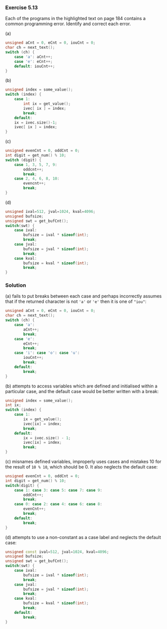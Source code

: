 ### Exercise 5.13

Each of the programs in the highlighted text on page 184 contains a common
programming error. Identify and correct each error.

(a)
```cpp
unsigned aCnt = 0, eCnt = 0, iouCnt = 0;
char ch = next_text();
switch (ch) {
    case 'a': aCnt++;
    case 'e': eCnt++;
    default: iouCnt++;
}
```

(b)
```cpp
unsigned index = some_value();
switch (index) {
    case 1:
        int ix = get_value();
        ivec[ ix ] = index;
        break;
    default:
    ix = ivec.size()-1;
    ivec[ ix ] = index;
}
```

(c) 
```cpp
unsigned evenCnt = 0, oddCnt = 0;
int digit = get_num() % 10;
switch (digit) {
    case 1, 3, 5, 7, 9:
        oddcnt++;
        break;
    case 2, 4, 6, 8, 10:
        evencnt++;
        break;
}
```

(d)
```cpp
unsigned ival=512, jval=1024, kval=4096;
unsigned bufsize;
unsigned swt = get_bufCnt();
switch(swt) {
    case ival:
        bufsize = ival * sizeof(int);
        break;
    case jval:
        bufsize = jval * sizeof(int);
        break;
    case kval:
        bufsize = kval * sizeof(int);
        break;
}
```

### Solution

(a) fails to put breaks between each case and perhaps incorrectly assumes that
if the returned character is not `'a'` or `'e'` then it is one of `"iou"`:

```cpp
unsigned aCnt = 0, eCnt = 0, iouCnt = 0;
char ch = next_text();
switch (ch) {
    case 'a':
        aCnt++;
        break;
    case 'e':
        eCnt++;
        break;
    case 'i': case 'o': case 'u':
        iouCnt++;
        break;
    default:
        break;
}
```

(b) attempts to access variables which are defined and initialised within a
particular case, and the default case would be better written with a break:

```cpp
unsigned index = some_value();
int ix;
switch (index) {
    case 1:
        ix = get_value();
        ivec[ix] = index;
        break;
    default:
        ix = ivec.size() - 1;
        ivec[ix] = index;
        break;
}
```

(c) misnames defined variables, improperly uses cases and mistakes 10 for the
result of `10 % 10`, which should be 0. It also neglects the default case:

```cpp
unsigned evenCnt = 0, oddCnt = 0;
int digit = get_num() % 10;
switch(digit) {
    case 1: case 3: case 5: case 7: case 9:
        oddCnt++;
        break;
    case 0: case 2: case 4: case 6: case 8:
        evenCnt++;
        break;
    default:
        break; 
}
```

(d) attempts to use a non-constant as a case label and neglects the default
case:

```cpp
unsigned const ival=512, jval=1024, kval=4096;
unsigned bufsize;
unsigned swt = get_bufCnt();
switch(swt) {
    case ival:
        bufsize = ival * sizeof(int);
        break;
    case jval:
        bufsize = jval * sizeof(int);
        break;
    case kval:
        bufsize = kval * sizeof(int);
        break;
    default:
        break;
}
```
